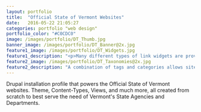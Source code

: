 ```yaml
---
layout: portfolio
title:  "Official State of Vermont Websites"
date:   2016-05-22 21:05:27
categories: portfolio "web design"
portfolio_color: "#C0CDC0"
image: /images/portfolio/DT_Thumb.jpg
banner_image: /images/portfolio/DT_Banner@2x.jpg
feature1_image: /images/portfolio/DT_Widgets.jpg
feature1_description: "<p>Many different types of link widgets are provided to ensure maximum flexibility.</p><p>Icon widgets are powered by a custom Drupal Content Type and the FontAwesome web font. This gives site owners complete control. Using an icon font also enables easy integration of the chosen color palette.</p>"
feature2_image: /images/portfolio/DT_Taxonomies@2x.jpg
feature2_description: "A combination of tags and categories allows site owners to display their content in different types of dynamic lists."
---
```

Drupal installation profile that powers the Official State of Vermont websites. Theme, Content-Types, Views, and much more, all created from scratch to best serve the need of Vermont's State Agencies and Departments.